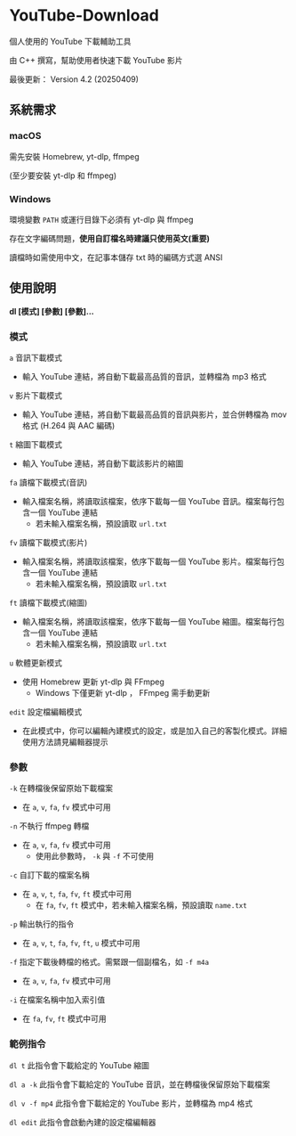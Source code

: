 # YouTube-Download

個人使用的 YouTube 下載輔助工具

由 C++ 撰寫，幫助使用者快速下載 YouTube 影片

最後更新： Version 4.2 \(20250409\)

## 系統需求

### macOS

需先安裝 Homebrew, yt-dlp, ffmpeg

\(至少要安裝 yt-dlp 和 ffmpeg\)

### Windows

環境變數 `PATH` 或運行目錄下必須有 yt-dlp 與 ffmpeg

存在文字編碼問題，**使用自訂檔名時建議只使用英文\(重要\)**

讀檔時如需使用中文，在記事本儲存 txt 時的編碼方式選 ANSI

## 使用說明
**dl \[模式\] \[參數\] \[參數\]...**

### 模式

`a`
音訊下載模式
* 輸入 YouTube 連結，將自動下載最高品質的音訊，並轉檔為 mp3 格式

`v`
影片下載模式
* 輸入 YouTube 連結，將自動下載最高品質的音訊與影片，並合併轉檔為 mov 格式 \(H.264 與 AAC 編碼\)

`t`
縮圖下載模式
* 輸入 YouTube 連結，將自動下載該影片的縮圖

`fa`
讀檔下載模式\(音訊\)
* 輸入檔案名稱，將讀取該檔案，依序下載每一個 YouTube 音訊。檔案每行包含一個 YouTube 連結
  * 若未輸入檔案名稱，預設讀取 `url.txt`

`fv`
讀檔下載模式\(影片\)
* 輸入檔案名稱，將讀取該檔案，依序下載每一個 YouTube 影片。檔案每行包含一個 YouTube 連結
  * 若未輸入檔案名稱，預設讀取 `url.txt`

`ft`
讀檔下載模式\(縮圖\)
* 輸入檔案名稱，將讀取該檔案，依序下載每一個 YouTube 縮圖。檔案每行包含一個 YouTube 連結
  * 若未輸入檔案名稱，預設讀取 `url.txt`
 
`u`
軟體更新模式
* 使用 Homebrew 更新 yt-dlp 與 FFmpeg
  * Windows 下僅更新 yt-dlp ， FFmpeg 需手動更新 

`edit`
設定檔編輯模式
* 在此模式中，你可以編輯內建模式的設定，或是加入自己的客製化模式。詳細使用方法請見編輯器提示

### 參數

`-k`
在轉檔後保留原始下載檔案
* 在 `a`, `v`, `fa`, `fv` 模式中可用

`-n`
不執行 ffmpeg 轉檔
* 在 `a`, `v`, `fa`, `fv` 模式中可用
  * 使用此參數時， `-k` 與 `-f` 不可使用

`-c`
自訂下載的檔案名稱
* 在 `a`, `v`, `t`, `fa`, `fv`, `ft` 模式中可用
  * 在 `fa`, `fv`, `ft` 模式中，若未輸入檔案名稱，預設讀取 `name.txt`
 
`-p`
輸出執行的指令
* 在 `a`, `v`, `t`, `fa`, `fv`, `ft`, `u` 模式中可用

`-f`
指定下載後轉檔的格式。需緊跟一個副檔名，如 `-f m4a`
* 在 `a`, `v`, `fa`, `fv` 模式中可用

`-i`
在檔案名稱中加入索引值
* 在 `fa`, `fv`, `ft` 模式中可用

### 範例指令

`dl t`
此指令會下載給定的 YouTube 縮圖

`dl a -k`
此指令會下載給定的 YouTube 音訊，並在轉檔後保留原始下載檔案

`dl v -f mp4`
此指令會下載給定的 YouTube 影片，並轉檔為 mp4 格式

`dl edit`
此指令會啟動內建的設定檔編輯器
